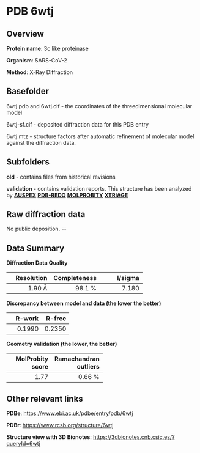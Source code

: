 # PDB 6wtj

## Overview

**Protein name**: 3c like proteinase

**Organism**: SARS-CoV-2

**Method**: X-Ray Diffraction

## Basefolder

6wtj.pdb and 6wtj.cif - the coordinates of the threedimensional molecular model

6wtj-sf.cif - deposited diffraction data for this PDB entry

6wtj.mtz - structure factors after automatic refinement of molecular model against the diffraction data.

## Subfolders



**old** - contains files from historical revisions

**validation** - contains validation reports. This structure has been analyzed by [**AUSPEX**](https://github.com/thorn-lab/coronavirus_structural_task_force/tree/master/pdb/3c_like_proteinase/SARS-CoV-2/6wtj/validation/auspex) [**PDB-REDO**](https://github.com/thorn-lab/coronavirus_structural_task_force/tree/master/pdb/3c_like_proteinase/SARS-CoV-2/6wtj/validation/pdb-redo) [**MOLPROBITY**](https://github.com/thorn-lab/coronavirus_structural_task_force/tree/master/pdb/3c_like_proteinase/SARS-CoV-2/6wtj/validation/molprobity) [**XTRIAGE**](https://github.com/thorn-lab/coronavirus_structural_task_force/blob/master/pdb/3c_like_proteinase/SARS-CoV-2/6wtj/validation/Xtriage_output.log) 

## Raw diffraction data

No public deposition. --<br> 

## Data Summary
**Diffraction Data Quality**

|   | Resolution | Completeness| I/sigma |
|---|-------------:|----------------:|--------------:|
|   |1.90 Å|98.1  %|<img width=50/>7.180|

**Discrepancy between model and data (the lower the better)**

|   | **R-work**| **R-free**   
|---|-------------:|----------------:|           
||  0.1990|  0.2350|

**Geometry validation (the lower, the better)**

|   |**MolProbity<br>score**| **Ramachandran<br>outliers** 
|---|-------------:|----------------:|
||  1.77|  0.66 %|

 

 



## Other relevant links 
**PDBe**:  https://www.ebi.ac.uk/pdbe/entry/pdb/6wtj
 
**PDBr**: https://www.rcsb.org/structure/6wtj 

**Structure view with 3D Bionotes**: https://3dbionotes.cnb.csic.es/?queryId=6wtj


